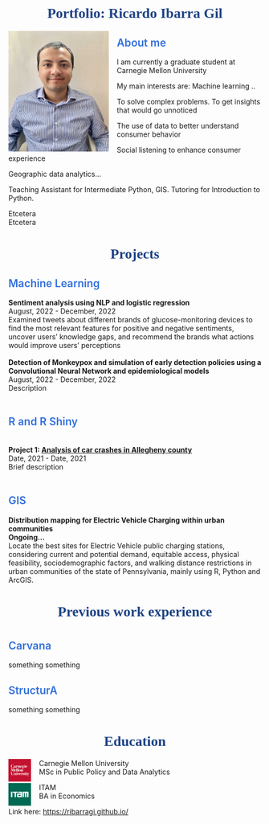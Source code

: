 <html>
<head>
<style>
img {
  /* border: 1px solid #ddd; */
  /* border-radius: 6px; */
  /* padding: 2px; */
  /* padding-right: 16px; */
}
/* img.Hover:hover {
  opacity: 1;
} */
img.Photo {
   float: left;
   padding-right: 16px;
}
h1.main {
  color: #1E4385;
  font-family: Verdana;
  text-align: center;
  font-weight: 700;
}
h2{
  color: #326FDC;
  font-weight: 600;
}

</style>
</head>
<body>

<h1 class="main"> Portfolio: Ricardo Ibarra Gil </h1>

<img class="Photo" src="assets/RIG_CMU.JPG" atl="Ricardo Ibarra"  width="200" height="240">

<h2> About me </h2>


I am currently a graduate student at Carnegie Mellon University  

My main interests are:
Machine learning ..

To solve complex problems.
To get insights that would go unnoticed  

The use of data to better understand consumer behavior  

Social listening to enhance consumer experience

Geographic data analytics...

Teaching Assistant for Intermediate Python, GIS.
Tutoring for Introduction to Python.  <br>

Etcetera<br>
Etcetera<br>


<h1 class="main"> Projects </h1>

<h2> Machine Learning  </h2>
<b> Sentiment analysis using NLP and logistic regression </b><br>
August, 2022 - December, 2022<br>
Examined tweets about different brands of glucose-monitoring devices to find the most relevant features for positive and negative sentiments, uncover users’ knowledge gaps, and recommend the brands what actions would improve users’ perceptions<br>
<br>
<b>Detection of Monkeypox and simulation of early detection policies using a Convolutional Neural Network and epidemiological models</b><br>
August, 2022 - December, 2022<br>
Description<br>
<br>
<h2> R  and R Shiny  </h2>  <br>
<b> Project 1: <a href="  (https://ribarragi.github.io/past_projects/Carcrashes_Allegheny.html)">Analysis of car crashes in Allegheny county</a></b><br>
Date, 2021 - Date, 2021 <br>
Brief description<br>
<br>






<h2> GIS  </h2>  
<b>Distribution mapping for Electric Vehicle Charging within urban communities</b><br>  
<b>Ongoing...</b><br>
Locate the best sites for Electric Vehicle public charging stations, considering current and potential demand, equitable access, physical feasibility, sociodemographic factors, and walking distance restrictions in urban communities of the state of Pennsylvania, mainly using R, Python and ArcGIS.<br>




<h1 class="main">Previous work experience<h1>
<h2> Carvana </h2>
something  
something  

<h2> StructurA </h2>
something  
something


<h1 class="main"> Education </h1>

<img class="Photo" src="assets/CMU.png" atl="Carnegie Mellon logo"  width="45" height="45"> Carnegie Mellon University<br>
MSc in Public Policy and Data Analytics<br>


<img class="Photo" src="assets/ITAM.jpg" atl="ITAM logo"  width="45" height="45"> ITAM<br>
BA in Economics<br>




<!-- <img src="assets/RIG_CMU.JPG" atl="Ricardo Ibarra"  width="180" height="220"> -->


Link here: https://ribarragi.github.io/







